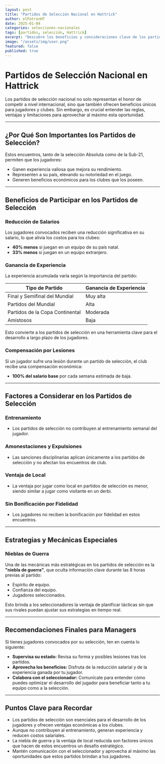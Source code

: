 ```yaml
---
layout: post
title: "Partidos de Selección Nacional en Hattrick"
author: elPatronHT
date: 2025-01-04
categories: selecciones-nacionales
tags: [partidos, selección, Hattrick]
excerpt: "Descubre los beneficios y consideraciones clave de los partidos de selección nacional en Hattrick."
image: "/assets/img/user.png"
featured: false
published: true
---
```


# Partidos de Selección Nacional en Hattrick

Los partidos de selección nacional no solo representan el honor de competir a nivel internacional, sino que también ofrecen beneficios únicos para jugadores y clubes. Sin embargo, es crucial entender las reglas, ventajas y limitaciones para aprovechar al máximo esta oportunidad.

---

## ¿Por Qué Son Importantes los Partidos de Selección?

Estos encuentros, tanto de la selección Absoluta como de la Sub-21, permiten que los jugadores:

- Ganen experiencia valiosa que mejora su rendimiento.
- Representen a su país, elevando su notoriedad en el juego.
- Generen beneficios económicos para los clubes que los poseen.

---

## Beneficios de Participar en los Partidos de Selección

### Reducción de Salarios

Los jugadores convocados reciben una reducción significativa en su salario, lo que alivia los costos para los clubes:

- **40% menos** si juegan en un equipo de su país natal.
- **33% menos** si juegan en un equipo extranjero.

### Ganancia de Experiencia

La experiencia acumulada varía según la importancia del partido:

| **Tipo de Partido**             | **Ganancia de Experiencia** |
| ------------------------------- | --------------------------- |
| Final y Semifinal del Mundial   | Muy alta                    |
| Partidos del Mundial            | Alta                        |
| Partidos de la Copa Continental | Moderada                    |
| Amistosos                       | Baja                        |

Esto convierte a los partidos de selección en una herramienta clave para el desarrollo a largo plazo de los jugadores.

### Compensación por Lesiones

Si un jugador sufre una lesión durante un partido de selección, el club recibe una compensación económica:

- **100% del salario base** por cada semana estimada de baja.

---

## Factores a Considerar en los Partidos de Selección

### Entrenamiento

- Los partidos de selección no contribuyen al entrenamiento semanal del jugador.

### Amonestaciones y Expulsiones

- Las sanciones disciplinarias aplican únicamente a los partidos de selección y no afectan los encuentros de club.

### Ventaja de Local

- La ventaja por jugar como local en partidos de selección es menor, siendo similar a jugar como visitante en un derbi.

### Sin Bonificación por Fidelidad

- Los jugadores no reciben la bonificación por fidelidad en estos encuentros.

---

## Estrategias y Mecánicas Especiales

### Nieblas de Guerra

Una de las mecánicas más estratégicas en los partidos de selección es la **"niebla de guerra"**, que oculta información clave durante las 8 horas previas al partido:

- Espíritu de equipo.
- Confianza del equipo.
- Jugadores seleccionados.

Esto brinda a los seleccionadores la ventaja de planificar tácticas sin que sus rivales puedan ajustar sus estrategias en tiempo real.

---

## Recomendaciones Finales para Managers

Si tienes jugadores convocados por su selección, ten en cuenta lo siguiente:

- **Supervisa su estado:** Revisa su forma y posibles lesiones tras los partidos.
- **Aprovecha los beneficios:** Disfruta de la reducción salarial y de la experiencia ganada por tu jugador.
- **Colabora con el seleccionador:** Comunícate para entender cómo puedes optimizar el desarrollo del jugador para beneficiar tanto a tu equipo como a la selección.

---

## Puntos Clave para Recordar

- Los partidos de selección son esenciales para el desarrollo de los jugadores y ofrecen ventajas económicas a los clubes.
- Aunque no contribuyen al entrenamiento, generan experiencia y reducen costos salariales.
- La niebla de guerra y la ventaja de local reducida son factores únicos que hacen de estos encuentros un desafío estratégico.
- Mantén comunicación con el seleccionador y aprovecha al máximo las oportunidades que estos partidos brindan a tus jugadores.
